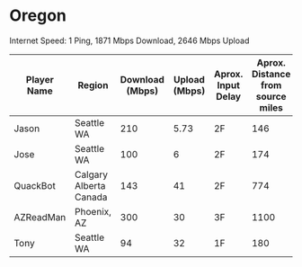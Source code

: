# Oregon

Internet Speed: 1 Ping, 1871 Mbps Download, 2646 Mbps Upload

| Player Name | Region | Download (Mbps) | Upload (Mbps) | Aprox. Input Delay | Aprox. Distance from source miles | 
|-|-|-|-|-|-|
| Jason | Seattle WA | 210 | 5.73 | 2F | 146 |  
| Jose | Seattle WA | 100 | 6 | 2F | 174 | 
| QuackBot | Calgary Alberta Canada | 143 | 41 | 2F | 774 |  
| AZReadMan | Phoenix, AZ | 300 | 30 | 3F | 1100 |  
| Tony | Seattle WA | 94 | 32 | 1F | 180 | 
